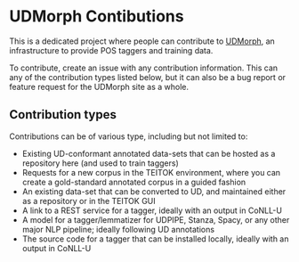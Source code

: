 # UDMorph Contibutions

This is a dedicated project where people can contribute to [UDMorph](https://lindat.mff.cuni.cz/services/teitok-live/udmorph/), an infrastructure to provide POS taggers and training data.

To contribute, create an issue with any contribution information. This can any of the contribution types listed below, but it can also be a bug report or feature request for the UDMorph site as a whole.

## Contribution types

Contributions can be of various type, including but not limited to:

- Existing UD-conformant annotated data-sets that can be hosted as a repository here (and used to train taggers)
- Requests for a new corpus in the TEITOK environment, where you can create a gold-standard annotated corpus in a guided fashion
- An existing data-set that can be converted to UD, and maintained either as a repository or in the TEITOK GUI
- A link to a REST service for a tagger, ideally with an output in CoNLL-U
- A model for a tagger/lemmatizer for UDPIPE, Stanza, Spacy, or any other major NLP pipeline; ideally following UD annotations
- The source code for a tagger that can be installed locally, ideally with an output in CoNLL-U
